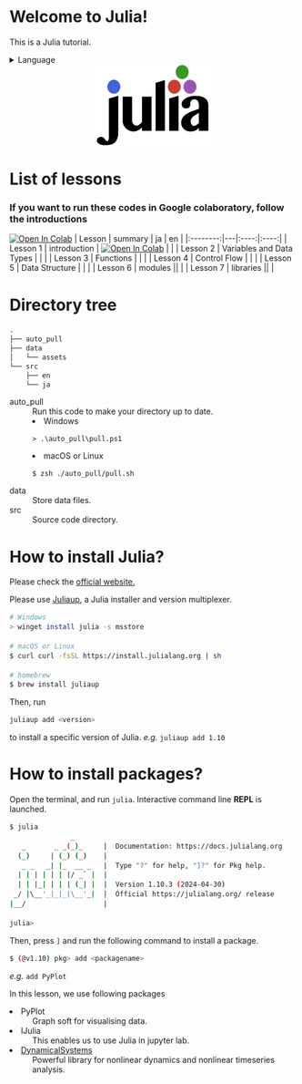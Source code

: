 # Welcome to Julia!
This is a Julia tutorial.
<details>
<summary>Language</summary>

[English](https://github.com/hibiki-kato/Lecture_Julia)  
[日本語](https://github.com/hibiki-kato/Lecture_Julia_ja)
</details>

<a name="logo"/>
<div align="center">
<a href="https://julialang.org/" target="_blank">
<img src="src/assets/logo.svg" alt="Julia Logo" width="210" height="142"></img>
</a>
</div>

# List of lessons

### If you want to run these codes in Google colaboratory, follow the introductions 
[![Open In Colab](https://colab.research.google.com/assets/colab-badge.svg)](https://colab.research.google.com/github/ageron/julia_notebooks/blob/master/Julia_Colab_Notebook_Template.ipynb)
| Lesson | summary | ja | en |
|:--------:|---|:----:|:----:|
| Lesson 1 | introduction | [![Open In Colab](https://colab.research.google.com/assets/colab-badge.svg)]() | |
| Lesson 2 | Variables and Data Types | | |
| Lesson 3 | Functions | | |
| Lesson 4 | Control Flow |  |  |
| Lesson 5 | Data Structure | |  |
| Lesson 6 | modules ||  |
| Lesson 7 | libraries ||  |


# Directory tree

```
.
├── auto_pull
├── data
│   └── assets
└── src
    ├── en
    └── ja
```

<dl>
  <dt>auto_pull</dt>
  <dd>Run this code to make your directory up to date.
      <li>Windows</li>
      <pre><code class="language-sh">> .\auto_pull\pull.ps1</code></pre>
      <li>macOS or Linux</li>
      <pre><code class="language-sh">$ zsh ./auto_pull/pull.sh</code></pre>
  </dd>
  <dt>data</dt>
  <dd>Store data files.</dd>
  <dt>src</dt>
  <dd>Source code directory.</dd>
</dl>


# How to install Julia?
Please check the [official website.](https://julialang.org/downloads/)

Please use [Juliaup](https://github.com/JuliaLang/juliaup), a Julia installer and version multiplexer.

```sh
# Windows
> winget install julia -s msstore

# macOS or Linux
$ curl curl -fsSL https://install.julialang.org | sh

# homebrew
$ brew install juliaup
```

Then, run
```sh
juliaup add <version>
```
to install a specific version of Julia. *e.g.* ```juliaup add 1.10```


# How to install packages?
Open the terminal, and run ```julia```. Interactive command line **REPL** is launched.

```sh
$ julia
               _
   _       _ _(_)_     |  Documentation: https://docs.julialang.org
  (_)     | (_) (_)    |
   _ _   _| |_  __ _   |  Type "?" for help, "]?" for Pkg help.
  | | | | | | |/ _` |  |
  | | |_| | | | (_| |  |  Version 1.10.3 (2024-04-30)
 _/ |\__'_|_|_|\__'_|  |  Official https://julialang.org/ release
|__/                   |

julia>
```
Then, press ```]``` and run the following command to install a package.
```sh
$ (@v1.10) pkg> add <packagename>
```
*e.g.* ```add PyPlot```

In this lesson, we use following packages
<dl>
  <li> PyPlot </li>
  <dd> Graph soft for visualising data.</dd>
  <li> IJulia </li>
  <dd> This enables us to use Julia in jupyter lab.</dd>
  <li> <a href="https://juliadynamics.github.io/DynamicalSystems.jl"> DynamicalSystems </a> </li>
  <dd> Powerful library for nonlinear dynamics and nonlinear timeseries analysis.
</dl>



